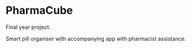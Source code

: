 # PharmaCube
Final year project.

Smart pill organiser with accompanying app with pharmacist assistance.
